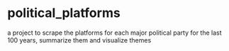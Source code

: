 # political_platforms
a project to scrape the platforms for each major political party for the last 100 years, summarize them and visualize themes
